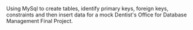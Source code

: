 Using MySql to create tables, identify primary keys, foreign keys, constraints and then insert data for a mock Dentist's Office for Database Management Final Project.
